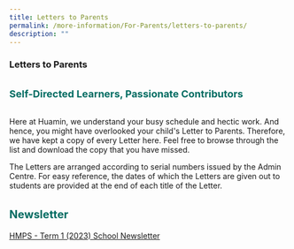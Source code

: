 ```yaml
---
title: Letters to Parents
permalink: /more-information/For-Parents/letters-to-parents/
description: ""
---
```


### **Letters to Parents**

<b style="color:#016C62; font-size:18px; line-height: 3;">Self-Directed Learners, Passionate Contributors</b><br>

Here at Huamin, we understand your busy schedule and hectic work. And hence, you might have overlooked your child's Letter to Parents. Therefore, we have kept a copy of every Letter here. Feel free to browse through the list and download the copy that you have missed.  
  
The Letters are arranged according to serial numbers issued by the Admin Centre. For easy reference, the dates of which the Letters are given out to students are provided at the end of each title of the Letter.

<b style="color:#016C62; font-size:20px; line-height: 3;">Newsletter</b><br>
[HMPS - Term 1 (2023) School Newsletter](/files/HMPS%20Term%201%202023%20School%20Newsletter.pdf)
